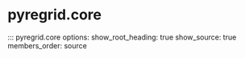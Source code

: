 # pyregrid.core

::: pyregrid.core
    options:
      show_root_heading: true
      show_source: true
      members_order: source